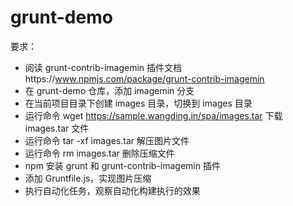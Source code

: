 # grunt-demo

要求：

* 阅读 grunt-contrib-imagemin 插件文档https://www.npmjs.com/package/grunt-contrib-imagemin
* 在 grunt-demo 仓库，添加 imagemin 分支
* 在当前项目目录下创建 images 目录，切换到 images 目录
* 运行命令 wget https://sample.wangding.in/spa/images.tar 下载 images.tar 文件
* 运行命令 tar -xf images.tar 解压图片文件
* 运行命令 rm images.tar 删除压缩文件
* npm 安装 grunt 和 grunt-contrib-imagemin 插件
* 添加 Gruntfile.js，实现图片压缩
* 执行自动化任务，观察自动化构建执行的效果
